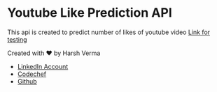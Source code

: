# Youtube Like Prediction API
This api is created to predict number of likes of youtube video
[Link for testing](https://youtube-predictor.herokuapp.com/categoryId/1/view_count/1000125/video_count/200/subscriber_count/10000/video_titile/Hello/description/everyone)

Created with ❤️ by Harsh Verma
-   [LinkedIn Account](https://www.linkedin.com/in/harsh-verma-45423819b/)
-   [Codechef](https://www.codechef.com/users/harsh3305)
-   [Github](https://github.com/Harsh3305)